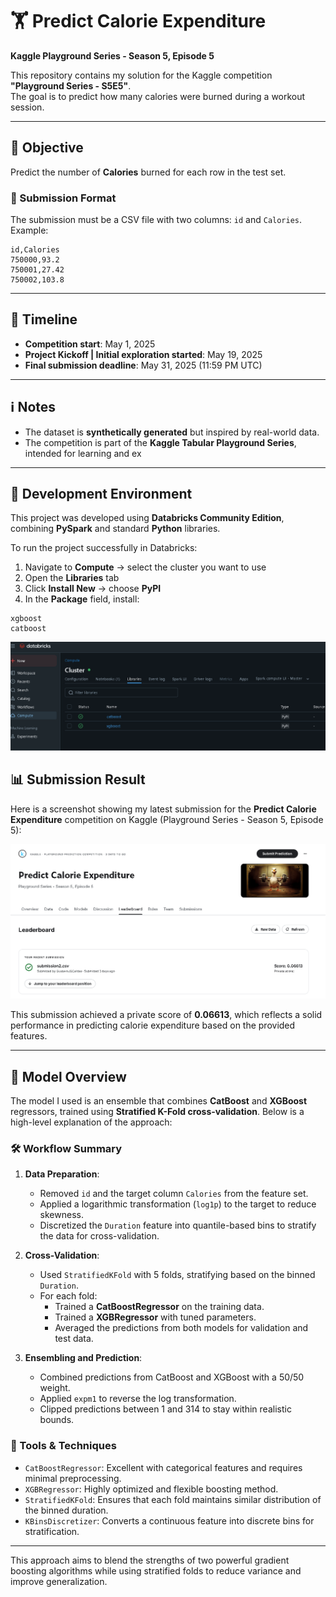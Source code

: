 # 🏋️ Predict Calorie Expenditure  
**Kaggle Playground Series - Season 5, Episode 5**

This repository contains my solution for the Kaggle competition **"Playground Series - S5E5"**.  
The goal is to predict how many calories were burned during a workout session.

---

## 📝 Objective

Predict the number of **Calories** burned for each row in the test set.

### 🔢 Submission Format

The submission must be a CSV file with two columns: `id` and `Calories`. Example:

```
id,Calories
750000,93.2
750001,27.42
750002,103.8
```
---

## 📅 Timeline

- **Competition start**: May 1, 2025
- **Project Kickoff  | Initial exploration started**: May 19, 2025
- **Final submission deadline**: May 31, 2025 (11:59 PM UTC)

---

## ℹ️ Notes

- The dataset is **synthetically generated** but inspired by real-world data.  
- The competition is part of the **Kaggle Tabular Playground Series**, intended for learning and ex

---

## 🧰 Development Environment

This project was developed using **Databricks Community Edition**, combining **PySpark** and standard **Python** libraries.

To run the project successfully in Databricks:

1. Navigate to **Compute** → select the cluster you want to use  
2. Open the **Libraries** tab  
3. Click **Install New** → choose **PyPI**  
4. In the **Package** field, install:

```
xgboost
catboost
```

![As shown in the image](images/img1.png)

## 📊 Submission Result

Here is a screenshot showing my latest submission for the **Predict Calorie Expenditure** competition on Kaggle (Playground Series - Season 5, Episode 5):

![Leaderboard Result](images/img2.png)

This submission achieved a private score of **0.06613**, which reflects a solid performance in predicting calorie expenditure based on the provided features.

---

## 🧠 Model Overview

The model I used is an ensemble that combines **CatBoost** and **XGBoost** regressors, trained using **Stratified K-Fold cross-validation**. Below is a high-level explanation of the approach:

### 🛠️ Workflow Summary

1. **Data Preparation**:
   - Removed `id` and the target column `Calories` from the feature set.
   - Applied a logarithmic transformation (`log1p`) to the target to reduce skewness.
   - Discretized the `Duration` feature into quantile-based bins to stratify the data for cross-validation.

2. **Cross-Validation**:
   - Used `StratifiedKFold` with 5 folds, stratifying based on the binned `Duration`.
   - For each fold:
     - Trained a **CatBoostRegressor** on the training data.
     - Trained a **XGBRegressor** with tuned parameters.
     - Averaged the predictions from both models for validation and test data.

3. **Ensembling and Prediction**:
   - Combined predictions from CatBoost and XGBoost with a 50/50 weight.
   - Applied `expm1` to reverse the log transformation.
   - Clipped predictions between 1 and 314 to stay within realistic bounds.

### 🔧 Tools & Techniques

- `CatBoostRegressor`: Excellent with categorical features and requires minimal preprocessing.
- `XGBRegressor`: Highly optimized and flexible boosting method.
- `StratifiedKFold`: Ensures that each fold maintains similar distribution of the binned duration.
- `KBinsDiscretizer`: Converts a continuous feature into discrete bins for stratification.

---

This approach aims to blend the strengths of two powerful gradient boosting algorithms while using stratified folds to reduce variance and improve generalization.

